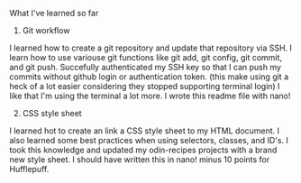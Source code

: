 What I've learned so far

1. Git workflow

I learned how to create a git repository and update that repository via SSH.
I learn how to use variouse git functions like git add, git config, git commit, and git push.
Succefully authenticated my SSH key so that I can push my commits without github login or authentication token.
(this make using git a heck of a lot easier considering they stopped supporting terminal login)
I like that I'm using the terminal a lot more. I wrote this readme file with nano!

2. CSS style sheet

I learned hot to create an link a CSS style sheet to my
HTML document. I also learned some best practices when using
selectors, classes, and ID's. I took this knowledge and
updated my odin-recipes projects with a brand new style
sheet. I should have written this in nano! minus 10 points
for Hufflepuff.